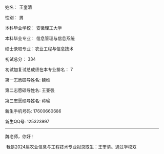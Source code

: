 姓名： 王奎清

性别： 男

本科毕业学校： 安徽理工大学

本科毕业专业： 信息管理与信息系统

硕士录取专业：农业工程与信息技术

初试总分： 334

初试加复试总成绩在本专业排名： 7

第一志愿硕导姓名:  魏维

第二志愿硕导姓名:  王亚强

第三志愿硕导姓名: 蒋瑜

新生手机号码:  17600660686

新生QQ号:  125323997

---



魏老师，你好！

​		我是2024届农业信息与工程技术专业拟录取生：王奎清。通过学校双